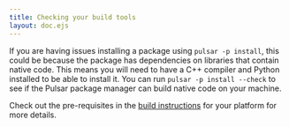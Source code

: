 ```yaml
---
title: Checking your build tools
layout: doc.ejs
---
```


If you are having issues installing a package using `pulsar -p install`, this could be because the package has dependencies on libraries that contain native code. This means you will need to have a C++ compiler and Python installed to be able to install it. You can run `pulsar -p install --check` to see if the Pulsar package manager can build native code on your machine.

Check out the pre-requisites in the [build instructions](/getting-started/dependencies-for-some-community-packages/) for your platform for more details.
